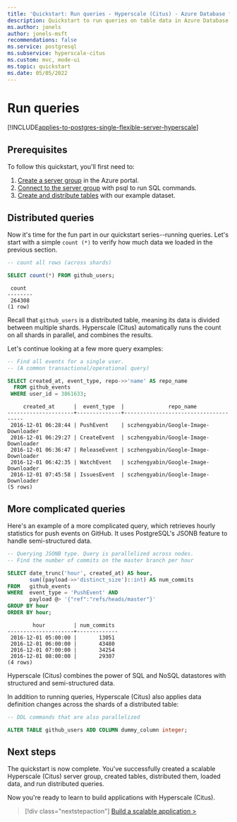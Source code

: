 ```yaml
---
title: 'Quickstart: Run queries - Hyperscale (Citus) - Azure Database for PostgreSQL'
description: Quickstart to run queries on table data in Azure Database for PostgreSQL - Hyperscale (Citus).
ms.author: jonels
author: jonels-msft
recommendations: false
ms.service: postgresql
ms.subservice: hyperscale-citus
ms.custom: mvc, mode-ui
ms.topic: quickstart
ms.date: 05/05/2022
---
```


# Run queries

[!INCLUDE[applies-to-postgres-single-flexible-server-hyperscale](../includes/applies-to-postgresql-single-flexible-server-hyperscale.md)]

## Prerequisites

To follow this quickstart, you'll first need to:

1. [Create a server group](quickstart-create-portal.md) in the Azure portal.
2. [Connect to the server group](quickstart-connect-psql.md) with psql to
   run SQL commands.
3. [Create and distribute tables](quickstart-distribute-tables.md) with our
   example dataset.

## Distributed queries

Now it's time for the fun part in our quickstart series--running queries.
Let's start with a simple `count (*)` to verify how much data we loaded in
the previous section.

```sql
-- count all rows (across shards)

SELECT count(*) FROM github_users;
```

```
 count
--------
 264308
(1 row)
```

Recall that `github_users` is a distributed table, meaning its data is divided
between multiple shards. Hyperscale (Citus) automatically runs the count on all
shards in parallel, and combines the results.

Let's continue looking at a few more query examples:

```sql
-- Find all events for a single user.
-- (A common transactional/operational query)

SELECT created_at, event_type, repo->>'name' AS repo_name
  FROM github_events
 WHERE user_id = 3861633;
```

```
     created_at      |  event_type  |              repo_name
---------------------+--------------+--------------------------------------
 2016-12-01 06:28:44 | PushEvent    | sczhengyabin/Google-Image-Downloader
 2016-12-01 06:29:27 | CreateEvent  | sczhengyabin/Google-Image-Downloader
 2016-12-01 06:36:47 | ReleaseEvent | sczhengyabin/Google-Image-Downloader
 2016-12-01 06:42:35 | WatchEvent   | sczhengyabin/Google-Image-Downloader
 2016-12-01 07:45:58 | IssuesEvent  | sczhengyabin/Google-Image-Downloader
(5 rows)
```

## More complicated queries

Here's an example of a more complicated query, which retrieves hourly
statistics for push events on GitHub. It uses PostgreSQL's JSONB feature to
handle semi-structured data.

```sql
-- Querying JSONB type. Query is parallelized across nodes.
-- Find the number of commits on the master branch per hour 

SELECT date_trunc('hour', created_at) AS hour,
       sum((payload->>'distinct_size')::int) AS num_commits
FROM   github_events
WHERE  event_type = 'PushEvent' AND
       payload @> '{"ref":"refs/heads/master"}'
GROUP BY hour
ORDER BY hour;
```

```
        hour         | num_commits
---------------------+-------------
 2016-12-01 05:00:00 |       13051
 2016-12-01 06:00:00 |       43480
 2016-12-01 07:00:00 |       34254
 2016-12-01 08:00:00 |       29307
(4 rows)
```

Hyperscale (Citus) combines the power of SQL and NoSQL datastores
with structured and semi-structured data.

In addition to running queries, Hyperscale (Citus) also applies data definition
changes across the shards of a distributed table:

```sql
-- DDL commands that are also parallelized

ALTER TABLE github_users ADD COLUMN dummy_column integer;
```

## Next steps

The quickstart is now complete. You've successfully created a scalable
Hyperscale (Citus) server group, created tables, distributed them, loaded data,
and run distributed queries.

Now you're ready to learn to build applications with Hyperscale (Citus).

> [!div class="nextstepaction"]
> [Build a scalable application >](howto-build-scalable-apps-overview.md)
